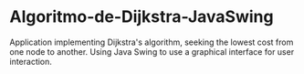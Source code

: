 # Algoritmo-de-Dijkstra-JavaSwing
 Application implementing Dijkstra's algorithm, seeking the lowest cost from one node to another. Using Java Swing to use a graphical interface for user interaction.
